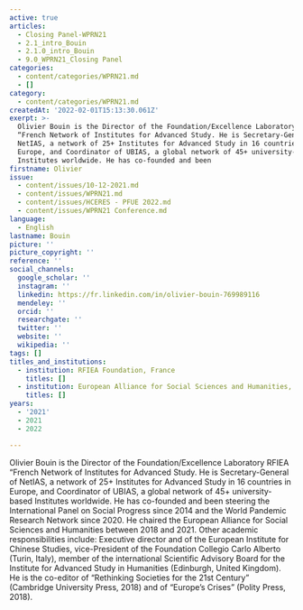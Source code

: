 ```yaml
---
active: true
articles:
  - Closing Panel-WPRN21
  - 2.1_intro_Bouin
  - 2.1.0_intro_Bouin
  - 9.0_WPRN21_Closing Panel
categories:
  - content/categories/WPRN21.md
  - []
category:
  - content/categories/WPRN21.md
createdAt: '2022-02-01T15:13:30.061Z'
exerpt: >-
  Olivier Bouin is the Director of the Foundation/Excellence Laboratory RFIEA
  “French Network of Institutes for Advanced Study. He is Secretary-General of
  NetIAS, a network of 25+ Institutes for Advanced Study in 16 countries in
  Europe, and Coordinator of UBIAS, a global network of 45+ university-based
  Institutes worldwide. He has co-founded and been
firstname: Olivier
issue:
  - content/issues/10-12-2021.md
  - content/issues/WPRN21.md
  - content/issues/HCERES - PFUE 2022.md
  - content/issues/WPRN21 Conference.md
language:
  - English
lastname: Bouin
picture: ''
picture_copyright: ''
reference: ''
social_channels:
  google_scholar: ''
  instagram: ''
  linkedin: https://fr.linkedin.com/in/olivier-bouin-769989116
  mendeley: ''
  orcid: ''
  researchgate: ''
  twitter: ''
  website: ''
  wikipedia: ''
tags: []
titles_and_institutions:
  - institution: RFIEA Foundation, France
    titles: []
  - institution: European Alliance for Social Sciences and Humanities, France
    titles: []
years:
  - '2021'
  - 2021
  - 2022

---
```

Olivier Bouin is the Director of the Foundation/Excellence Laboratory RFIEA “French Network of Institutes for Advanced Study. He is Secretary-General of NetIAS, a network of 25+ Institutes for Advanced Study in 16 countries in Europe, and Coordinator of UBIAS, a global network of 45+ university-based Institutes worldwide. He has co-founded and been steering the International Panel on Social Progress since 2014 and the World Pandemic Research Network since 2020. He chaired the European Alliance for Social Sciences and Humanities between 2018 and 2021. Other academic responsibilities include: Executive director and of the European Institute for Chinese Studies, vice-President of the Foundation Collegio Carlo Alberto (Turin, Italy), member of the international Scientific Advisory Board for the Institute for Advanced Study in Humanities (Edinburgh, United Kingdom). He is the co-editor of “Rethinking Societies for the 21st Century” (Cambridge University Press, 2018) and of “Europe’s Crises” (Polity Press, 2018).